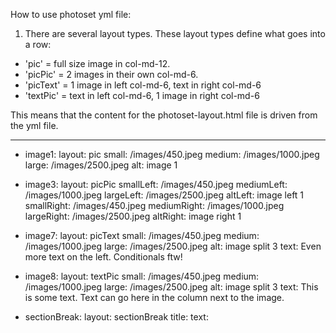 How to use photoset yml file:

1. There are several layout types. These layout types define what goes into a row:
 - 'pic' = full size image in col-md-12.
 - 'picPic' = 2 images in their own col-md-6.
 - 'picText' = 1 image in left col-md-6, text in right col-md-6
 - 'textPic' = text in left col-md-6, 1 image in right col-md-6

This means that the content for the photoset-layout.html file is driven from the yml file.

----
- image1:
  layout: pic
  small: /images/450.jpeg
  medium: /images/1000.jpeg
  large: /images/2500.jpeg
  alt: image 1

- image3:
  layout: picPic
  smallLeft: /images/450.jpeg
  mediumLeft: /images/1000.jpeg
  largeLeft: /images/2500.jpeg
  altLeft: image left  1
  smallRight: /images/450.jpeg
  mediumRight: /images/1000.jpeg
  largeRight: /images/2500.jpeg
  altRight: image right 1

- image7:
  layout: picText
  small: /images/450.jpeg
  medium: /images/1000.jpeg
  large: /images/2500.jpeg
  alt: image split 3
  text: Even more text on the left. Conditionals ftw!

- image8:
  layout: textPic
  small: /images/450.jpeg
  medium: /images/1000.jpeg
  large: /images/2500.jpeg
  alt: image split 3
  text: This is some text. Text can go here in the column next to the image.

- sectionBreak:
  layout: sectionBreak
  title:
  text:
